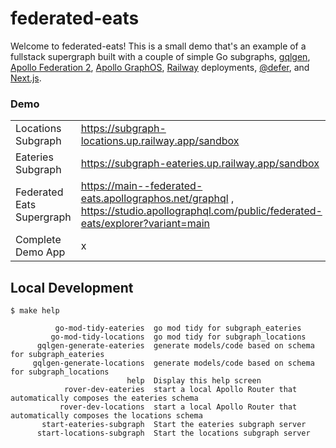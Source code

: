 # federated-eats

Welcome to federated-eats! This is a small demo that's an example of a fullstack supergraph built with a couple of simple Go subgraphs, [gqlgen](https://gqlgen.com/), [Apollo Federation 2](https://www.apollographql.com/docs/federation/quickstart/setup/), [Apollo GraphOS](https://www.apollographql.com/docs/graphos/), [Railway](https://railway.app/) deployments, [@defer](https://www.apollographql.com/docs/router/executing-operations/defer-support/), and [Next.js](https://nextjs.org/).

### Demo
|  |  |
| :-- | :-- |
| Locations Subgraph | https://subgraph-locations.up.railway.app/sandbox |
| Eateries Subgraph | https://subgraph-eateries.up.railway.app/sandbox |
| Federated Eats Supergraph | https://main--federated-eats.apollographos.net/graphql , https://studio.apollographql.com/public/federated-eats/explorer?variant=main |
| Complete Demo App | x |

## Local Development
```
$ make help

          go-mod-tidy-eateries  go mod tidy for subgraph_eateries
         go-mod-tidy-locations  go mod tidy for subgraph_locations
      gqlgen-generate-eateries  generate models/code based on schema for subgraph_eateries
     gqlgen-generate-locations  generate models/code based on schema for subgraph_locations
                          help  Display this help screen
            rover-dev-eateries  start a local Apollo Router that automatically composes the eateries schema
           rover-dev-locations  start a local Apollo Router that automatically composes the locations schema
       start-eateries-subgraph  Start the eateries subgraph server
      start-locations-subgraph  Start the locations subgraph server
```